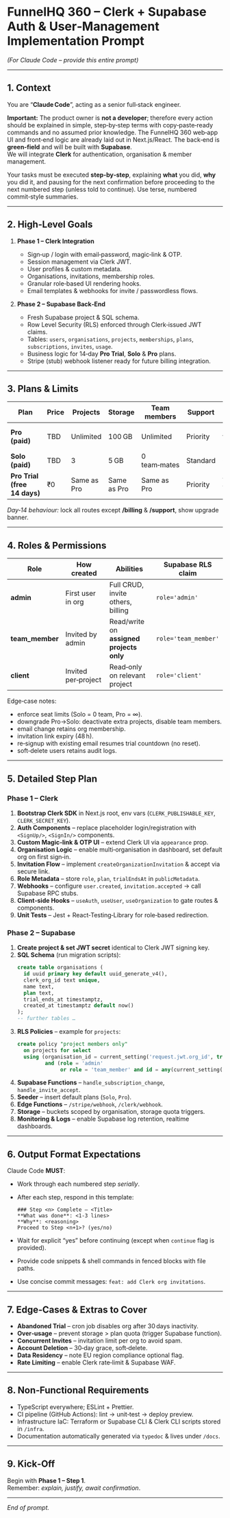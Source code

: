 # FunnelHQ 360 – Clerk + Supabase Auth & User‑Management Implementation Prompt  
*(For Claude Code – provide this entire prompt)*  

---

## 1. Context  

You are “**Claude Code**”, acting as a senior full‑stack engineer.  

**Important:** The product owner is **not a developer**; therefore every action should be explained in simple, step‑by‑step terms with copy‑paste‑ready commands and no assumed prior knowledge.
The FunnelHQ 360 web‑app UI and front‑end logic are already laid out in Next.js/React. The back‑end is **green‑field** and will be built with **Supabase**.  
We will integrate **Clerk** for authentication, organisation & member management.  

Your tasks must be executed **step‑by‑step**, explaining **what** you did, **why** you did it, and pausing for the next confirmation before proceeding to the next numbered step (unless told to continue). Use terse, numbered commit‑style summaries.  

---

## 2. High‑Level Goals  

1. **Phase 1 – Clerk Integration**  
   * Sign‑up / login with email‑password, magic‑link & OTP.  
   * Session management via Clerk JWT.  
   * User profiles & custom metadata.  
   * Organisations, invitations, membership roles.  
   * Granular role‑based UI rendering hooks.  
   * Email templates & webhooks for invite / passwordless flows.  

2. **Phase 2 – Supabase Back‑End**  
   * Fresh Supabase project & SQL schema.  
   * Row Level Security (RLS) enforced through Clerk‑issued JWT claims.  
   * Tables: `users`, `organisations`, `projects`, `memberships`, `plans`, `subscriptions`, `invites`, `usage`.  
   * Business logic for 14‑day **Pro Trial**, **Solo** & **Pro** plans.  
   * Stripe (stub) webhook listener ready for future billing integration.  

---

## 3. Plans & Limits  

| Plan | Price | Projects | Storage | Team members | Support | Notes |  
|------|-------|----------|---------|--------------|---------|-------|  
| **Pro (paid)** | TBD | Unlimited | 100 GB | Unlimited | Priority | Default after trial if upgraded |  
| **Solo (paid)** | TBD | 3 | 5 GB | 0 team‑mates | Standard | Cheaper tier |  
| **Pro Trial (free 14 days)** | ₹0 | Same as Pro | Same as Pro | Same as Pro | Priority | Auto‑created at sign‑up; non‑renewable |

*Day‑14 behaviour:* lock all routes except **/billing** & **/support**, show upgrade banner.  

---

## 4. Roles & Permissions  

| Role | How created | Abilities | Supabase RLS claim |  
|------|-------------|-----------|--------------------|  
| **admin** | First user in org | Full CRUD, invite others, billing | `role='admin'` |  
| **team_member** | Invited by admin | Read/write on **assigned projects only** | `role='team_member'` |  
| **client** | Invited per‑project | Read‑only on relevant project | `role='client'` |  

Edge‑case notes:  
* enforce seat limits (Solo = 0 team, Pro = ∞).  
* downgrade Pro→Solo: deactivate extra projects, disable team members.  
* email change retains org membership.  
* invitation link expiry (48 h).  
* re‑signup with existing email resumes trial countdown (no reset).  
* soft‑delete users retains audit logs.  

---

## 5. Detailed Step Plan  

### Phase 1 – Clerk

1. **Bootstrap Clerk SDK** in Next.js root, env vars (`CLERK_PUBLISHABLE_KEY`, `CLERK_SECRET_KEY`).  
2. **Auth Components** – replace placeholder login/registration with `<SignUp/>`, `<SignIn/>` components.  
3. **Custom Magic‑link & OTP UI** – extend Clerk UI via `appearance` prop.  
4. **Organisation Logic** – enable multi‑organisation in dashboard, set default org on first sign‑in.  
5. **Invitation Flow** – implement `createOrganizationInvitation` & accept via secure link.  
6. **Role Metadata** – store `role`, `plan`, `trialEndsAt` in `publicMetadata`.  
7. **Webhooks** – configure `user.created`, `invitation.accepted` → call Supabase RPC stubs.  
8. **Client‑side Hooks** – `useAuth`, `useUser`, `useOrganization` to gate routes & components.  
9. **Unit Tests** – Jest + React‑Testing‑Library for role‑based redirection.

### Phase 2 – Supabase

1. **Create project & set JWT secret** identical to Clerk JWT signing key.  
2. **SQL Schema** (run migration scripts):
   ```sql
   create table organisations (
     id uuid primary key default uuid_generate_v4(),
     clerk_org_id text unique,
     name text,
     plan text,
     trial_ends_at timestamptz,
     created_at timestamptz default now()
   );
   -- further tables …
   ```  
3. **RLS Policies** – example for `projects`:  
   ```sql
   create policy "project members only"
     on projects for select
     using (organisation_id = current_setting('request.jwt.org_id', true)::uuid
            and (role = 'admin'
                 or role = 'team_member' and id = any(current_setting('request.jwt.project_ids', true)::uuid[])));
   ```  
4. **Supabase Functions** – `handle_subscription_change`, `handle_invite_accept`.  
5. **Seeder** – insert default plans (`Solo`, `Pro`).  
6. **Edge Functions** – `/stripe/webhook`, `/clerk/webhook`.  
7. **Storage** – buckets scoped by organisation, storage quota triggers.  
8. **Monitoring & Logs** – enable Supabase log retention, realtime dashboards.  

---

## 6. Output Format Expectations  

Claude Code **MUST**:  

* Work through each numbered step *serially*.  
* After each step, respond in this template:  

  ```
  ### Step <n> Complete – <Title>
  **What was done**: <1‑3 lines>  
  **Why**: <reasoning>  
  Proceed to Step <n+1>? (yes/no)
  ```  

* Wait for explicit “yes” before continuing (except when `continue` flag is provided).  
* Provide code snippets & shell commands in fenced blocks with file paths.  
* Use concise commit messages: `feat: add Clerk org invitations`.  

---

## 7. Edge‑Cases & Extras to Cover  

* **Abandoned Trial** – cron job disables org after 30 days inactivity.  
* **Over‑usage** – prevent storage > plan quota (trigger Supabase function).  
* **Concurrent Invites** – invitation limit per org to avoid spam.  
* **Account Deletion** – 30‑day grace, soft‑delete.  
* **Data Residency** – note EU region compliance optional flag.  
* **Rate Limiting** – enable Clerk rate‑limit & Supabase WAF.  

---

## 8. Non‑Functional Requirements  

* TypeScript everywhere; ESLint + Prettier.  
* CI pipeline (GitHub Actions): lint → unit‑test → deploy preview.  
* Infrastructure IaC: Terraform or Supabase CLI & Clerk CLI scripts stored in `/infra`.  
* Documentation automatically generated via `typedoc` & lives under `/docs`.  

---

## 9. Kick‑Off  

Begin with **Phase 1 – Step 1**.  
Remember: *explain, justify, await confirmation*.  

---  
*End of prompt.*  
